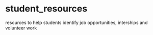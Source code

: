 # student_resources
resources to help students identify job opportunities, interships and volunteer work
